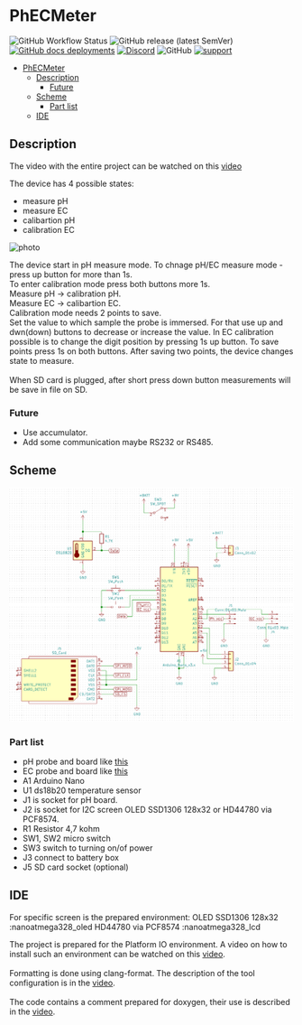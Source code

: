 # PhECMeter

![GitHub Workflow Status](https://img.shields.io/github/workflow/status/InzynierDomu/PhECMeter/CI?logo=github&style=flat-square)
![GitHub release (latest SemVer)](https://img.shields.io/github/v/release/InzynierDomu/PhECMeter?style=flat-square)
<a href="https://inzynierdomu.github.io/PhECMeter/">![GitHub docs deployments](https://img.shields.io/github/deployments/InzynierDomu/PhECMeter/github-pages?label=docs&logo=BookStack&logoColor=white&style=flat-square)</a>
<a href="https://discord.gg/KmW6mHdg">![Discord](https://img.shields.io/discord/815929748882587688?logo=discord&logoColor=green&style=flat-square)</a>
![GitHub](https://img.shields.io/github/license/InzynierDomu/PhECMeter?style=flat-square)
<a href="https://tipo.live/p/inzynierdomu">![support](https://img.shields.io/badge/support-tipo.live-yellow?style=flat-square)</a>

- [PhECMeter](#phecmeter)
  - [Description](#description)
    - [Future](#future)
  - [Scheme](#scheme)
    - [Part list](#part-list)
  - [IDE](#ide)

## Description
The video with the entire project can be watched on this [video](https://youtu.be/vjk0nq04lCo)

The device has 4 possible states:
* measure pH
* measure EC
* calibartion pH
* calibration EC

![photo](https://www.inzynierdomu.pl/wp-content/uploads/2019/12/IMG_5993-scaled.jpg)

The device start in pH measure mode. To chnage pH/EC measure mode - press up button for more than 1s.</br>
To enter calibration mode press both buttons more 1s.</br>
Measure pH -> calibration pH.</br>
Measure EC -> calibartion EC.</br>
Calibration mode needs 2 points to save.</br>
Set the value to which sample the probe is immersed. For that use up and dwn(down) buttons to decrease or increase the value. In EC calibration possible is to change the digit position by pressing 1s up button. To save points press 1s on both buttons. After saving two points, the device changes state to measure.</br>
</br>
When SD card is plugged, after short press down button measurements will be save in file on SD.

### Future
* Use accumulator.
* Add some communication maybe RS232 or RS485.

## Scheme
![schem](https://github.com/InzynierDomu/PhECMeter/blob/Add_sd_handling/schems/Screen.png)
### Part list
* pH probe and board like [this](https://botland.com.pl/pl/seria-gravity/15094-gravity-czujnik-miernik-ph-analogowy-v2-dfrobot-sen0161-v2.html?utm_source=blog&utm_medium=link&utm_campaign=inzynierdomu)
* EC probe and board like [this](https://botland.com.pl/gravity-czujniki-pogodowe/15096-gravity-analogowy-czujnik-zasolenia-wody-i-gleby-dfrobot-dfr0300-h-5904422348359.html?utm_source=blog&utm_medium=link&utm_campaign=inzynierdomu)
* A1 Arduino Nano
* U1 ds18b20 temperature sensor
* J1 is socket for pH board.
* J2 is socket for I2C screen OLED SSD1306 128x32 or HD44780 via PCF8574. 
* R1 Resistor 4,7 kohm
* SW1, SW2 micro switch
* SW3 switch to turning on/of power
* J3 connect to battery box
* J5 SD card socket (optional)

## IDE
For specific screen is the prepared environment:
OLED SSD1306 128x32 :nanoatmega328_oled
HD44780 via PCF8574 :nanoatmega328_lcd

The project is prepared for the Platform IO environment. A video on how to install such an environment can be watched on this [video](https://youtu.be/Em9NuebT2Kc).
<br><br>
Formatting is done using clang-format. The description of the tool configuration is in the [video](https://youtu.be/xxuaOG0WjIE).
<br><br>
The code contains a comment prepared for doxygen, their use is described in the [video](https://youtu.be/1YKJtrCsPD4).
